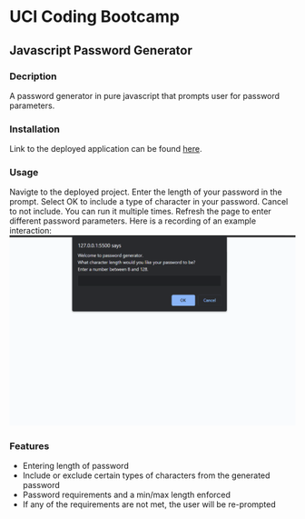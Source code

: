 # UCI Coding Bootcamp
## Javascript Password Generator

### Decription
A password generator in pure javascript that prompts user for password parameters.


### Installation
Link to the deployed application can be found [here](https://sdanielewicz.github.io/js_pw_gen/ "JavaScript Password Generator").

### Usage
Navigte to the deployed project. Enter the length of your password in the prompt. Select OK to include a type of character in your password. Cancel to not include. You can run it multiple times. Refresh the page to enter different password parameters.  Here is a recording of an example interaction: 
![gif of site](./Assets/screen.gif)

### Features
* Entering length of password
* Include or exclude certain types of characters from the generated password
* Password requirements and a min/max length enforced
* If any of the requirements are not met, the user will be re-prompted
